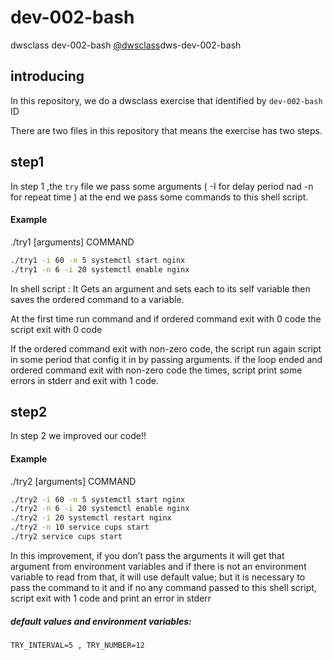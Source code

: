 # dev-002-bash
dwsclass dev-002-bash
[@dwsclass](https://github.com/dwsclass)dws-dev-002-bash
## introducing
In this repository, we do a dwsclass exercise that identified by `dev-002-bash` ID

There are two files in this repository that means the exercise has two steps.
## step1
In step 1 ,the  `try`  file  we pass some arguments ( -I for delay period nad -n for repeat time ) at the end we pass some commands to this shell script.

#### Example
./try1 [arguments] COMMAND
```bash
./try1 -i 60 -n 5 systemctl start nginx
./try1 -n 6 -i 20 systemctl enable nginx
```

In shell script :
It Gets an argument and sets each to its self variable then saves the ordered command to a variable.

At the first time run command and if ordered command exit with 0 code the script exit with 0 code 

If the ordered command exit with non-zero code, the script run again script in some period that config it in by passing arguments. if the loop ended and ordered command exit with non-zero code the times, script print some errors in stderr and exit with 1 code.

## step2
In step 2 we improved our code!!

#### Example
./try2 [arguments] COMMAND 
```bash
./try2 -i 60 -n 5 systemctl start nginx
./try2 -n 6 -i 20 systemctl enable nginx
./try2 -i 20 systemctl restart nginx
./try2 -n 10 service cups start
./try2 service cups start
```

In this improvement, if you don’t pass the arguments it will get that argument from environment variables and if there is not an environment variable to read from that, it will use default value; but it is necessary to pass the command to it and if no any command passed to this shell script, script exit with 1 code and print an error in stderr
##### default values and environment variables:
`TRY_INTERVAL=5 , TRY_NUMBER=12`
